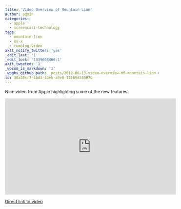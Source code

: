 ```yaml
---
title: 'Video Overview of Mountain Lion'
author: admin
categories:
  - apple
  - screencast-technology
tags:
  - mountain-lion
  - os-x
  - tumblog-video
aktt_notify_twitter: 'yes'
_edit_last: '1'
_edit_lock: '1339608466:1'
aktt_tweeted: '1'
_wpcom_is_markdown: '1'
_wpghs_github_path: _posts/2012-06-13-video-overview-of-mountain-lion.md
id: 30a35cf7-4bd3-43eb-a9e8-12169d555070
---
```

<p>Nice video from Apple highlighting some of the new features:</p>
<p><iframe width="560" height="315" src="http://www.youtube.com/embed/j5BRsh8Dwgg?rel=0" frameborder="0" allowfullscreen></iframe></p>
<p><a href="http://youtu.be/j5BRsh8Dwgg">Direct link to video</a></p>
